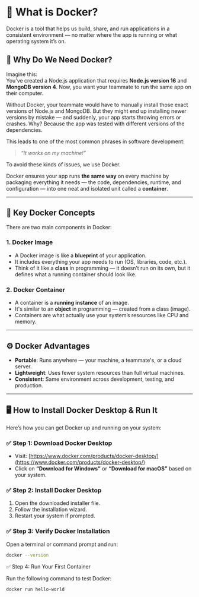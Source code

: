 # 🚢 What is Docker? 

Docker is a tool that helps us build, share, and run applications in a consistent environment — no matter where the app is running or what operating system it’s on.

## 🧠 Why Do We Need Docker?

Imagine this:  
You’ve created a Node.js application that requires **Node.js version 16** and **MongoDB version 4**. Now, you want your teammate to run the same app on their computer.

Without Docker, your teammate would have to manually install those exact versions of Node.js and MongoDB. But they might end up installing newer versions by mistake — and suddenly, your app starts throwing errors or crashes. Why? Because the app was tested with different versions of the dependencies.

This leads to one of the most common phrases in software development:

> _“It works on my machine!”_

To avoid these kinds of issues, we use Docker.

Docker ensures your app runs **the same way** on every machine by packaging everything it needs — the code, dependencies, runtime, and configuration — into one neat and isolated unit called a **container**.

---

## 🧱 Key Docker Concepts

There are two main components in Docker:

### 1. Docker Image
- A Docker image is like a **blueprint** of your application.
- It includes everything your app needs to run (OS, libraries, code, etc.).
- Think of it like a **class** in programming — it doesn’t run on its own, but it defines what a running container should look like.

### 2. Docker Container
- A container is a **running instance** of an image.
- It's similar to an **object** in programming — created from a class (image).
- Containers are what actually use your system’s resources like CPU and memory.

---

## ⚙️ Docker Advantages

- **Portable**: Runs anywhere — your machine, a teammate's, or a cloud server.
- **Lightweight**: Uses fewer system resources than full virtual machines.
- **Consistent**: Same environment across development, testing, and production.

---

## 🖥️ How to Install Docker Desktop & Run It

Here’s how you can get Docker up and running on your system:

### ✅ Step 1: Download Docker Desktop
- Visit: [https://www.docker.com/products/docker-desktop/](https://www.docker.com/products/docker-desktop/)
- Click on **“Download for Windows”** or **“Download for macOS”** based on your system.

### ✅ Step 2: Install Docker Desktop
1. Open the downloaded installer file.
2. Follow the installation wizard.
3. Restart your system if prompted.

### ✅ Step 3: Verify Docker Installation
Open a terminal or command prompt and run:

```bash
docker --version
```
✅ Step 4: Run Your First Container

Run the following command to test Docker:

```
docker run hello-world
```